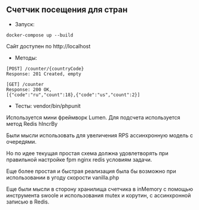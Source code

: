 ## Счетчик посещения для стран

* Запуск:

`docker-compose up --build`

Сайт доступен по http://localhost

* Методы:

```
[POST] /counter/{countryCode}
Response: 201 Created, empty
```
```
[GET] /counter
Response: 200 OK, 
[{"code":"ru","count":18},{"code":"us","count":2}]
```

* Тесты:
vendor/bin/phpunit

Используется мини фреймворк Lumen.
Для подсчета используется метод Redis hIncrBy

Были мысли использовать для увеличения RPS ассинхронную модель с очередями.

Но по идее текущая простая схема должна удовлетворять при правильной настройке fpm nginx redis условиям задачи.

Еще более простая и быстрая реализация была бы возможно при использовании в угоду скорости vanilla.php

Еще были мысли в сторону хранилища счетчика в inMemory с помощью инструмента swoole и использования mutex и корутин, с ассинхронной записью в Redis.

